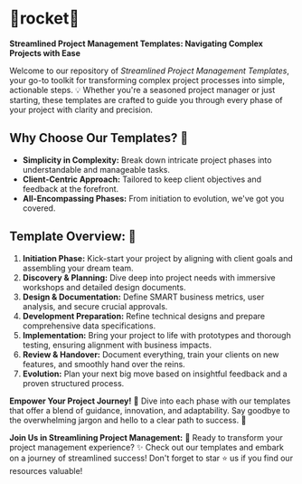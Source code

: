 # :rocket:rocket:rocket: 
**Streamlined Project Management Templates: Navigating Complex Projects with Ease**

Welcome to our repository of _Streamlined Project Management Templates_, your go-to toolkit for transforming complex project processes into simple, actionable steps. :bulb: Whether you're a seasoned project manager or just starting, these templates are crafted to guide you through every phase of your project with clarity and precision.

## **Why Choose Our Templates?** :thinking:
- **Simplicity in Complexity:** Break down intricate project phases into understandable and manageable tasks.
- **Client-Centric Approach:** Tailored to keep client objectives and feedback at the forefront.
- **All-Encompassing Phases:** From initiation to evolution, we've got you covered. 

## **Template Overview:** :page_facing_up:

1. **Initiation Phase:** Kick-start your project by aligning with client goals and assembling your dream team.
1. **Discovery & Planning:** Dive deep into project needs with immersive workshops and detailed design documents.
1. **Design & Documentation:** Define SMART business metrics, user analysis, and secure crucial approvals.
1. **Development Preparation:** Refine technical designs and prepare comprehensive data specifications.
1. **Implementation:** Bring your project to life with prototypes and thorough testing, ensuring alignment with business impacts.
1. **Review & Handover:** Document everything, train your clients on new features, and smoothly hand over the reins.
1. **Evolution:** Plan your next big move based on insightful feedback and a proven structured process.

**Empower Your Project Journey!** :muscle:
Dive into each phase with our templates that offer a blend of guidance, innovation, and adaptability. Say goodbye to the overwhelming jargon and hello to a clear path to success. :dart:

**Join Us in Streamlining Project Management:** :handshake:
Ready to transform your project management experience? :sparkles: Check out our templates and embark on a journey of streamlined success! Don't forget to star :star: us if you find our resources valuable!
